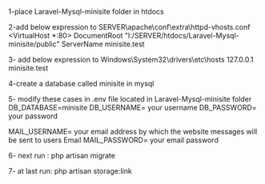 1-place Laravel-Mysql-minisite folder in htdocs 

2-add below expression to SERVER\apache\conf\extra\httpd-vhosts.conf
<VirtualHost *:80>
    DocumentRoot "I:/SERVER/htdocs/Laravel-Mysql-minisite/public"
    ServerName minisite.test
</VirtualHost>


3- add below expression to Windows\System32\drivers\etc\hosts
127.0.0.1 minisite.test


4-create a database called minisite in mysql


5- modify these cases in .env file located in Laravel-Mysql-minisite folder
DB_DATABASE=minisite
DB_USERNAME= your username
DB_PASSWORD= your password

MAIL_USERNAME= your email address by which the website messages will be sent to users Email
MAIL_PASSWORD= your email password

6- next run :
php artisan migrate

7- at last run: 
php artisan storage:link 

